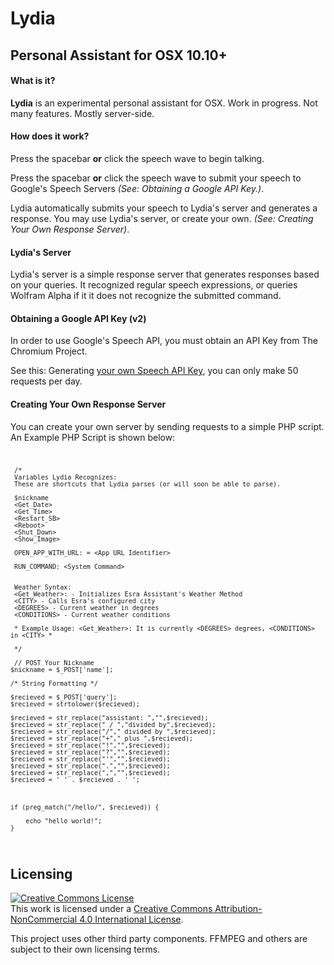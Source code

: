# Lydia
## Personal Assistant for OSX 10.10+



#### What is it?

**Lydia** is an experimental personal assistant for OSX. Work in progress. Not many features. Mostly server-side.

#### How does it work?

Press the spacebar **or** click the speech wave to begin talking.

Press the spacebar **or** click the speech wave to submit your speech to Google's Speech Servers _(See: Obtaining a Google API Key.)_.

Lydia automatically submits your speech to Lydia's server and generates a response. You may use Lydia's server, or create your own. _(See: Creating Your Own Response Server)_.

#### Lydia's Server

Lydia's server is a simple response server that generates responses based on your queries. It recognized regular speech expressions, or queries Wolfram Alpha if it it does not recognize the submitted command.

#### Obtaining a Google API Key (v2)

In order to use Google's Speech API, you must obtain an API Key from The Chromium Project.

See this: Generating [your own Speech API Key](http://www.chromium.org/developers/how-tos/api-keys), you can only make 50 requests per day.

#### Creating Your Own Response Server

You can create your own server by sending requests to a simple PHP script. An Example PHP Script is shown below:
<code>
	
	 /*
     Variables Lydia Recognizes:
     These are shortcuts that Lydia parses (or will soon be able to parse).

     $nickname
     <Get_Date>
     <Get_Time>
     <Restart_SB>
     <Reboot>
     <Shut_Down>
     <Show_Image>

     OPEN_APP_WITH_URL: = <App URL Identifier>

     RUN_COMMAND: <System Command>


     Weather Syntax:
     <Get_Weather>: - Initializes Esra Assistant's Weather Method
     <CITY> - Calls Esra's configured city
     <DEGREES> - Current weather in degrees
     <CONDITIONS> - Current weather conditions

     * Example Usage: <Get_Weather>: It is currently <DEGREES> degrees, <CONDITIONS> in <CITY> *

     */
     
     // POST Your Nickname
    $nickname = $_POST['name'];

    /* String Formatting */

    $recieved = $_POST['query'];
    $recieved = strtolower($recieved);
    
    $recieved = str_replace("assistant: ","",$recieved);
    $recieved = str_replace(" / ","divided by",$recieved);
    $recieved = str_replace("/"," divided by ",$recieved);
    $recieved = str_replace("+"," plus ",$recieved);
    $recieved = str_replace("!","",$recieved);
    $recieved = str_replace("?","",$recieved);
    $recieved = str_replace("'","",$recieved);
    $recieved = str_replace(".","",$recieved);
    $recieved = str_replace(",","",$recieved);
    $recieved = ' ' . $recieved . ' ';

            

    if (preg_match("/hello/", $recieved)) {

        echo "hello world!";
    }

</code>

## Licensing

<a rel="license" href="http://creativecommons.org/licenses/by-nc/4.0/"><img alt="Creative Commons License" style="border-width:0" src="https://i.creativecommons.org/l/by-nc/4.0/88x31.png" /></a><br />This work is licensed under a <a rel="license" href="http://creativecommons.org/licenses/by-nc/4.0/">Creative Commons Attribution-NonCommercial 4.0 International License</a>.

This project uses other third party components. FFMPEG and others are subject to their own licensing terms. 
